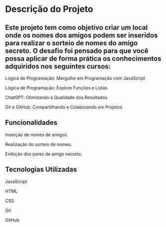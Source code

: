 # Descrição do Projeto
## Este projeto tem como objetivo criar um local onde os nomes dos amigos podem ser inseridos para realizar o sorteio de nomes do amigo secreto. O desafio foi pensado para que você possa aplicar de forma prática os conhecimentos adquiridos nos seguintes cursos:

Lógica de Programação: Mergulhe em Programação com JavaScript

Lógica de Programação: Explore Funções e Listas

ChatGPT: Otimizando a Qualidade dos Resultados

Git e GitHub: Compartilhando e Colaborando em Projetos

## Funcionalidades
Inserção de nomes de amigos.

Realização do sorteio de nomes.

Exibição dos pares de amigo secreto.

## Tecnologias Utilizadas
JavaScript

HTML

CSS

Git

GitHub
